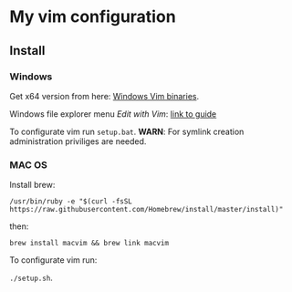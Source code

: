 # My vim configuration

## Install

### Windows

Get x64 version from here: [Windows Vim binaries](https://tuxproject.de/projects/vim/x64/).

Windows file explorer menu _Edit with Vim_: [link to guide](https://vim.fandom.com/wiki/Adding_Vim_to_MS-Windows_File_Explorer_Menu)

To configurate vim run `setup.bat`. **WARN**: For symlink creation administration priviliges are needed.

### MAC OS

Install brew:

```
/usr/bin/ruby -e "$(curl -fsSL https://raw.githubusercontent.com/Homebrew/install/master/install)"
```

then:

```
brew install macvim && brew link macvim
```

To configurate vim run:

`./setup.sh`.

